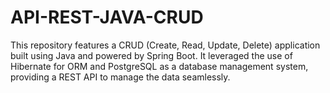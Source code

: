 # API-REST-JAVA-CRUD
This repository features a CRUD (Create, Read, Update, Delete) application built using Java and powered by Spring Boot. It leveraged the use of Hibernate for ORM and PostgreSQL as a database management system, providing a REST API to manage the data seamlessly.
